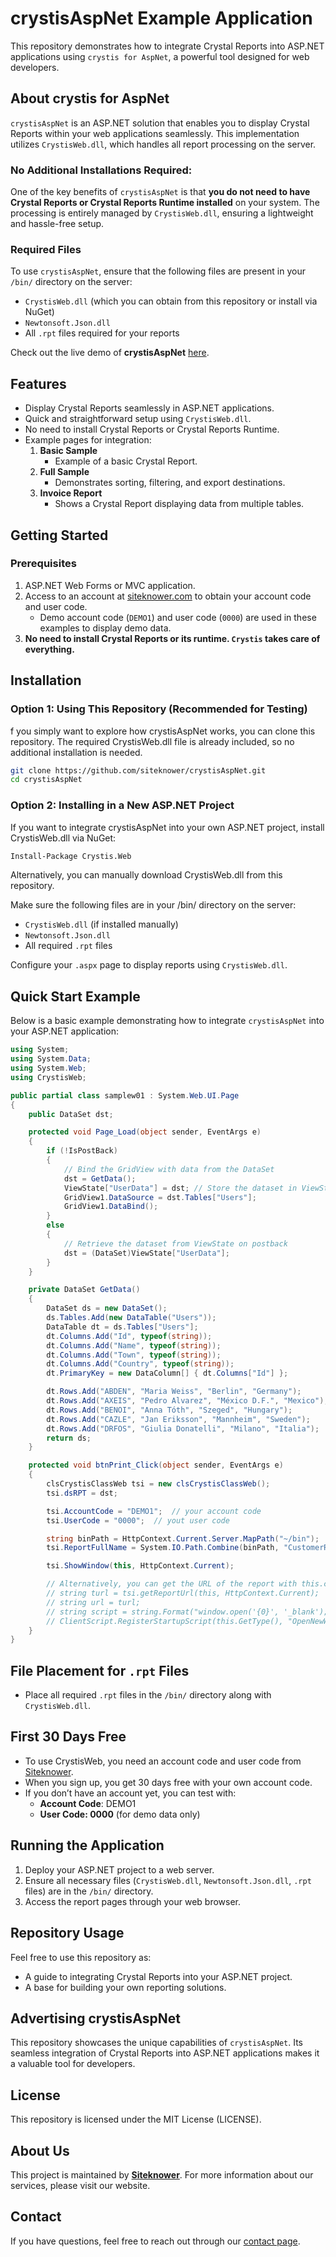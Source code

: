 # crystisAspNet Example Application

This repository demonstrates how to integrate Crystal Reports into ASP.NET applications using `crystis for AspNet`, a powerful tool designed for web developers.

## About crystis for AspNet

`crystisAspNet` is an ASP.NET solution that enables you to display Crystal Reports within your web applications seamlessly. This implementation utilizes `CrystisWeb.dll`, which handles all report processing on the server.

### **No Additional Installations Required:**

One of the key benefits of `crystisAspNet` is that **you do not need to have Crystal Reports or Crystal Reports Runtime installed** on your system. The processing is entirely managed by `CrystisWeb.dll`, ensuring a lightweight and hassle-free setup.

### **Required Files**

To use `crystisAspNet`, ensure that the following files are present in your `/bin/` directory on the server:

- `CrystisWeb.dll` (which you can obtain from this repository or install via NuGet)
- `Newtonsoft.Json.dll`
- All `.rpt` files required for your reports

Check out the live demo of **crystisAspNet** [here](https://www.siteknower.com/samples/samplew01.aspx).

## Features

- Display Crystal Reports seamlessly in ASP.NET applications.
- Quick and straightforward setup using `CrystisWeb.dll`.
- No need to install Crystal Reports or Crystal Reports Runtime.
- Example pages for integration:
  1. **Basic Sample**
     - Example of a basic Crystal Report.
  2. **Full Sample**
     - Demonstrates sorting, filtering, and export destinations.
  3. **Invoice Report**
     - Shows a Crystal Report displaying data from multiple tables.

## Getting Started

### Prerequisites

1. ASP.NET Web Forms or MVC application.
2. Access to an account at [siteknower.com](https://www.siteknower.com) to obtain your account code and user code.
   - Demo account code (`DEMO1`) and user code (`0000`) are used in these examples to display demo data.
3. **No need to install Crystal Reports or its runtime. **`Crystis`** takes care of everything.**

## Installation

### Option 1: Using This Repository (Recommended for Testing)

f you simply want to explore how crystisAspNet works, you can clone this repository. The required CrystisWeb.dll file is already included, so no additional installation is needed.

   ```bash
   git clone https://github.com/siteknower/crystisAspNet.git
   cd crystisAspNet
   ```
### Option 2: Installing in a New ASP.NET Project

If you want to integrate crystisAspNet into your own ASP.NET project, install CrystisWeb.dll via NuGet:

   ```bash
   Install-Package Crystis.Web
   ```

   Alternatively, you can manually download CrystisWeb.dll from this repository.

Make sure the following files are in your /bin/ directory on the server:

   - `CrystisWeb.dll` (if installed manually)
   - `Newtonsoft.Json.dll`
   - All required `.rpt` files

Configure your `.aspx` page to display reports using `CrystisWeb.dll`.

## Quick Start Example

Below is a basic example demonstrating how to integrate `crystisAspNet` into your ASP.NET application:

```csharp
using System;
using System.Data;
using System.Web;
using CrystisWeb;

public partial class samplew01 : System.Web.UI.Page
{
    public DataSet dst;

    protected void Page_Load(object sender, EventArgs e)
    {
        if (!IsPostBack)
        {
            // Bind the GridView with data from the DataSet
            dst = GetData();
            ViewState["UserData"] = dst; // Store the dataset in ViewState
            GridView1.DataSource = dst.Tables["Users"];
            GridView1.DataBind();
        }
        else
        {
            // Retrieve the dataset from ViewState on postback
            dst = (DataSet)ViewState["UserData"];
        }
    }

    private DataSet GetData()
    {
        DataSet ds = new DataSet();
        ds.Tables.Add(new DataTable("Users"));
        DataTable dt = ds.Tables["Users"];
        dt.Columns.Add("Id", typeof(string));
        dt.Columns.Add("Name", typeof(string));
        dt.Columns.Add("Town", typeof(string));
        dt.Columns.Add("Country", typeof(string));
        dt.PrimaryKey = new DataColumn[] { dt.Columns["Id"] };

        dt.Rows.Add("ABDEN", "Maria Weiss", "Berlin", "Germany");
        dt.Rows.Add("AXEIS", "Pedro Alvarez", "México D.F.", "Mexico");
        dt.Rows.Add("BENOI", "Anna Tóth", "Szeged", "Hungary");
        dt.Rows.Add("CAZLE", "Jan Eriksson", "Mannheim", "Sweden");
        dt.Rows.Add("DRFOS", "Giulia Donatelli", "Milano", "Italia");
        return ds;
    }

    protected void btnPrint_Click(object sender, EventArgs e)
    {
        clsCrystisClassWeb tsi = new clsCrystisClassWeb();
        tsi.dsRPT = dst;

        tsi.AccountCode = "DEMO1";  // your account code
        tsi.UserCode = "0000";  // yout user code

        string binPath = HttpContext.Current.Server.MapPath("~/bin");
        tsi.ReportFullName = System.IO.Path.Combine(binPath, "CustomerReport1.rpt");

        tsi.ShowWindow(this, HttpContext.Current);

        // Alternatively, you can get the URL of the report with this.cs.getReportUrl() and display it in your application in some other way:
        // string turl = tsi.getReportUrl(this, HttpContext.Current);
        // string url = turl; 
        // string script = string.Format("window.open('{0}', '_blank');", url);
        // ClientScript.RegisterStartupScript(this.GetType(), "OpenNewWindow", script, true);
    }
}


```

## File Placement for `.rpt` Files

- Place all required `.rpt` files in the `/bin/` directory along with `CrystisWeb.dll`.

## First 30 Days Free
- To use CrystisWeb, you need an account code and user code from [Siteknower](https://www.siteknower.com/).
- When you sign up, you get 30 days free with your own account code.
- If you don’t have an account yet, you can test with:
    - **Account Code**: DEMO1
    - **User Code: 0000** (for demo data only)
      
## Running the Application

1. Deploy your ASP.NET project to a web server.
2. Ensure all necessary files (`CrystisWeb.dll`, `Newtonsoft.Json.dll`, `.rpt` files) are in the `/bin/` directory.
3. Access the report pages through your web browser.

## Repository Usage

Feel free to use this repository as:

- A guide to integrating Crystal Reports into your ASP.NET project.
- A base for building your own reporting solutions.

## Advertising crystisAspNet

This repository showcases the unique capabilities of `crystisAspNet`. Its seamless integration of Crystal Reports into ASP.NET applications makes it a valuable tool for developers.

## License

This repository is licensed under the MIT License (LICENSE).

## About Us

This project is maintained by [**Siteknower**](https://www.siteknower.com). For more information about our services, please visit our website.

## Contact

If you have questions, feel free to reach out through our [contact page](https://www.siteknower.com/contact).

